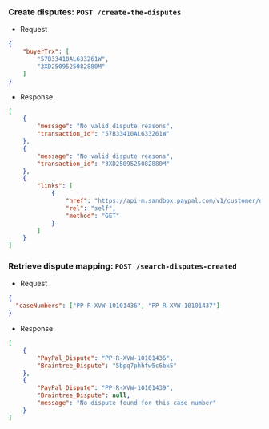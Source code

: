### Create disputes: `POST /create-the-disputes`
- Request 
```json
{
    "buyerTrx": [
        "57B33410AL633261W",
        "3XD2509525082880M"
    ]
}
```

- Response 
```json
[
    {
        "message": "No valid dispute reasons",
        "transaction_id": "57B33410AL633261W"
    },
    {
        "message": "No valid dispute reasons",
        "transaction_id": "3XD2509525082880M"
    },
    {
        "links": [
            {
                "href": "https://api-m.sandbox.paypal.com/v1/customer/disputes/PP-R-PZT-10101450",
                "rel": "self",
                "method": "GET"
            }
        ]
    }
]
```

### Retrieve dispute mapping: `POST /search-disputes-created`
- Request 
```json
{
  "caseNumbers": ["PP-R-XVW-10101436", "PP-R-XVW-10101437"]
}
```

- Response 
```json
[
    {
        "PayPal_Dispute": "PP-R-XVW-10101436",
        "Braintree_Dispute": "5bpq7phhfw5c6bx5"
    },
    {
        "PayPal_Dispute": "PP-R-XVW-10101439",
        "Braintree_Dispute": null,
        "message": "No dispute found for this case number"
    }
]
```

